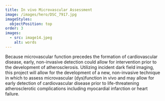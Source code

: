```yaml
---
title: In vivo Microvascular Assessment
image: /images/hero/DSC_7917.jpg
imageStyles:
  objectPosition: top
order: 3
images:
  - src: image14.jpeg
    alt: words
---
```


Because microvascular function precedes the formation of cardiovascular disease, early, non-invasive detection could allow for intervention prior to the development of atherosclerosis. Utilizing incident dark field imaging, this project will allow for the development of a new, non-invasive technique in which to assess microvascular (dys)function in vivo and may allow for early detection of cardiovascular disease prior to life-threatening atherosclerotic complications including myocardial infarction or heart failure.
